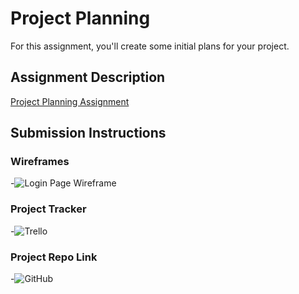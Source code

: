 # Project Planning
For this assignment, you'll create some initial plans for your project.

## Assignment Description
[Project Planning Assignment](https://education.launchcode.org/liftoff/modules/assignments/project-planning)

## Submission Instructions

### Wireframes

-![Login Page Wireframe](https://user-images.githubusercontent.com/93448955/164061010-ff8f9808-54ae-4e84-b657-51bbeb8e8d81.png)


### Project Tracker

-![Trello](https://trello.com/c/KjsuRDim/3-next)

### Project Repo Link

-![GitHub](https://github.com/AmandaHEC/liftoff-assignments/tree/master/P3-Project_Planning)
